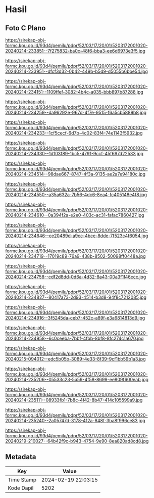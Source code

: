 # Hasil

## Foto C Plano

https://sirekap-obj-formc.kpu.go.id/93d4/pemilu/pdpr/52/03/17/20/01/5203172001020-20240214-233851--7f275832-ba0c-48f6-bba3-ee6d6973e3f5.jpg

https://sirekap-obj-formc.kpu.go.id/93d4/pemilu/pdpr/52/03/17/20/01/5203172001020-20240214-233951--dfcf3d32-0b42-449b-b5d9-d5055b6bbe54.jpg

https://sirekap-obj-formc.kpu.go.id/93d4/pemilu/pdpr/52/03/17/20/01/5203172001020-20240214-234151--1109ffef-3082-4b4c-a035-bbb897b87288.jpg

https://sirekap-obj-formc.kpu.go.id/93d4/pemilu/pdpr/52/03/17/20/01/5203172001020-20240214-234259--da96292e-967d-4f7e-9515-f6a5cb5889b8.jpg

https://sirekap-obj-formc.kpu.go.id/93d4/pemilu/pdpr/52/03/17/20/01/5203172001020-20240214-234233--1cf5cecf-6d7b-4c02-83f4-74e1143f5932.jpg

https://sirekap-obj-formc.kpu.go.id/93d4/pemilu/pdpr/52/03/17/20/01/5203172001020-20240214-234330--1d103f89-1bc5-4791-9ccf-45f697d22533.jpg

https://sirekap-obj-formc.kpu.go.id/93d4/pemilu/pdpr/52/03/17/20/01/5203172001020-20240214-234514--98dae667-8747-4f3a-9135-ae2a7e94180c.jpg

https://sirekap-obj-formc.kpu.go.id/93d4/pemilu/pdpr/52/03/17/20/01/5203172001020-20240214-234550--a35a632a-7b56-4dc6-8ea4-fc405148e4f8.jpg

https://sirekap-obj-formc.kpu.go.id/93d4/pemilu/pdpr/52/03/17/20/01/5203172001020-20240214-234610--0a394f2a-e2e0-403c-ac31-fafac7860427.jpg

https://sirekap-obj-formc.kpu.go.id/93d4/pemilu/pdpr/52/03/17/20/01/5203172001020-20240214-234646--ce20489d-a9cc-4bce-8dde-7f523c4f6054.jpg

https://sirekap-obj-formc.kpu.go.id/93d4/pemilu/pdpr/52/03/17/20/01/5203172001020-20240214-234719--17019c89-76a9-438b-8502-50098ff0448a.jpg

https://sirekap-obj-formc.kpu.go.id/93d4/pemilu/pdpr/52/03/17/20/01/5203172001020-20240214-234758--cdf2d8dd-0d6a-4d32-8a43-00a3f1f46ccc.jpg

https://sirekap-obj-formc.kpu.go.id/93d4/pemilu/pdpr/52/03/17/20/01/5203172001020-20240214-234827--80417a73-2d93-4514-b3d8-94f8c7212085.jpg

https://sirekap-obj-formc.kpu.go.id/93d4/pemilu/pdpr/52/03/17/20/01/5203172001020-20240214-234916--3f5245da-ceb7-452c-a89f-e3a6814813d9.jpg

https://sirekap-obj-formc.kpu.go.id/93d4/pemilu/pdpr/52/03/17/20/01/5203172001020-20240214-234958--6c0ceeba-7bbf-4fbb-8bf8-8fc274c1a670.jpg

https://sirekap-obj-formc.kpu.go.id/93d4/pemilu/pdpr/52/03/17/20/01/5203172001020-20240215-094012--edc5b05b-3089-4e33-8f39-9cf1bb59b1a3.jpg

https://sirekap-obj-formc.kpu.go.id/93d4/pemilu/pdpr/52/03/17/20/01/5203172001020-20240214-235206--05533c23-5a59-4f58-8699-ee809f600eab.jpg

https://sirekap-obj-formc.kpu.go.id/93d4/pemilu/pdpr/52/03/17/20/01/5203172001020-20240214-235111--08933fb1-7b8c-4f42-8b47-414c105599a9.jpg

https://sirekap-obj-formc.kpu.go.id/93d4/pemilu/pdpr/52/03/17/20/01/5203172001020-20240214-235240--2a05747d-3178-412a-848f-3ba8f996ce83.jpg

https://sirekap-obj-formc.kpu.go.id/93d4/pemilu/pdpr/52/03/17/20/01/5203172001020-20240219-210027--64b42f9c-b943-4754-9e90-8ea820ad8cd8.jpg


## Metadata

| Key        | Value               |
| ---------- | ------------------- |
| Time Stamp | 2024-02-19 22:03:15 |
| Kode Dapil | 5202                |




